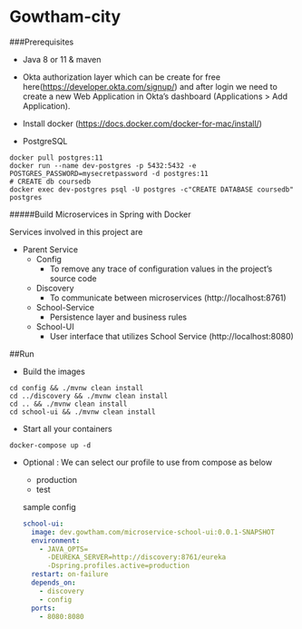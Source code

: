 # Gowtham-city

###Prerequisites

- Java 8 or 11 & maven

- Okta authorization layer which can be create for free here(https://developer.okta.com/signup/) and after 
login we need to create a new Web Application in Okta’s dashboard (Applications > Add 
    Application).
    
- Install docker (https://docs.docker.com/docker-for-mac/install/)

- PostgreSQL 
```jshelllanguage
docker pull postgres:11
docker run --name dev-postgres -p 5432:5432 -e POSTGRES_PASSWORD=mysecretpassword -d postgres:11
# CREATE db coursedb
docker exec dev-postgres psql -U postgres -c"CREATE DATABASE coursedb" postgres
```




#####Build Microservices in Spring with Docker

Services involved in this project are 

- Parent Service
    - Config 
        - To remove any trace of configuration values in the project’s source code
    - Discovery
        - To communicate between microservices (http://localhost:8761)
    - School-Service
        - Persistence layer and business rules
    - School-UI
        - User interface that utilizes School Service (http://localhost:8080)

##Run

- Build the images 

```jshelllanguage
cd config && ./mvnw clean install
cd ../discovery && ./mvnw clean install
cd .. && ./mvnw clean install
cd school-ui && ./mvnw clean install
```

- Start all your containers 
```jshelllanguage
docker-compose up -d
```

- Optional : We can select our profile to use from compose as below 
    - production
    - test 
    
    sample config
   
   ```yaml
   school-ui:
     image: dev.gowtham.com/microservice-school-ui:0.0.1-SNAPSHOT
     environment:
       - JAVA_OPTS=
         -DEUREKA_SERVER=http://discovery:8761/eureka
         -Dspring.profiles.active=production
     restart: on-failure
     depends_on:
       - discovery
       - config
     ports:
       - 8080:8080
   ```

